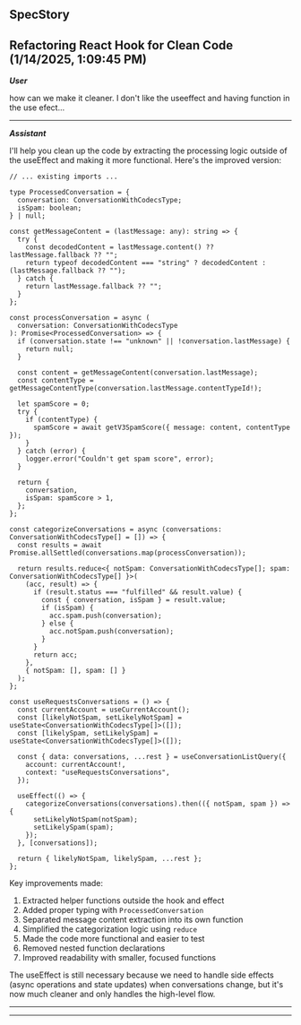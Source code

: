 ## SpecStory

## Refactoring React Hook for Clean Code (1/14/2025, 1:09:45 PM)

_**User**_

how can we make it cleaner. I don't like the useeffect and having function in the use efect...

---

_**Assistant**_

I'll help you clean up the code by extracting the processing logic outside of the useEffect and making it more functional. Here's the improved version:

```typescript:features/conversation-requests-list/conversation-requests-list.screen.tsx
// ... existing imports ...

type ProcessedConversation = {
  conversation: ConversationWithCodecsType;
  isSpam: boolean;
} | null;

const getMessageContent = (lastMessage: any): string => {
  try {
    const decodedContent = lastMessage.content() ?? lastMessage.fallback ?? "";
    return typeof decodedContent === "string" ? decodedContent : (lastMessage.fallback ?? "");
  } catch {
    return lastMessage.fallback ?? "";
  }
};

const processConversation = async (
  conversation: ConversationWithCodecsType
): Promise<ProcessedConversation> => {
  if (conversation.state !== "unknown" || !conversation.lastMessage) {
    return null;
  }

  const content = getMessageContent(conversation.lastMessage);
  const contentType = getMessageContentType(conversation.lastMessage.contentTypeId!);
  
  let spamScore = 0;
  try {
    if (contentType) {
      spamScore = await getV3SpamScore({ message: content, contentType });
    }
  } catch (error) {
    logger.error("Couldn't get spam score", error);
  }

  return {
    conversation,
    isSpam: spamScore > 1,
  };
};

const categorizeConversations = async (conversations: ConversationWithCodecsType[] = []) => {
  const results = await Promise.allSettled(conversations.map(processConversation));
  
  return results.reduce<{ notSpam: ConversationWithCodecsType[]; spam: ConversationWithCodecsType[] }>(
    (acc, result) => {
      if (result.status === "fulfilled" && result.value) {
        const { conversation, isSpam } = result.value;
        if (isSpam) {
          acc.spam.push(conversation);
        } else {
          acc.notSpam.push(conversation);
        }
      }
      return acc;
    },
    { notSpam: [], spam: [] }
  );
};

const useRequestsConversations = () => {
  const currentAccount = useCurrentAccount();
  const [likelyNotSpam, setLikelyNotSpam] = useState<ConversationWithCodecsType[]>([]);
  const [likelySpam, setLikelySpam] = useState<ConversationWithCodecsType[]>([]);

  const { data: conversations, ...rest } = useConversationListQuery({
    account: currentAccount!,
    context: "useRequestsConversations",
  });

  useEffect(() => {
    categorizeConversations(conversations).then(({ notSpam, spam }) => {
      setLikelyNotSpam(notSpam);
      setLikelySpam(spam);
    });
  }, [conversations]);

  return { likelyNotSpam, likelySpam, ...rest };
};
```

Key improvements made:

1. Extracted helper functions outside the hook and effect
2. Added proper typing with `ProcessedConversation`
3. Separated message content extraction into its own function
4. Simplified the categorization logic using `reduce`
5. Made the code more functional and easier to test
6. Removed nested function declarations
7. Improved readability with smaller, focused functions

The useEffect is still necessary because we need to handle side effects (async operations and state updates) when conversations change, but it's now much cleaner and only handles the high-level flow.

---



---

